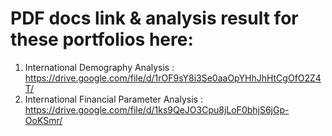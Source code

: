 # PDF docs link & analysis result for these portfolios here:
1) International Demography Analysis : https://drive.google.com/file/d/1rOF9sY8i3Se0aaOpYHhJhHtCgOfO2Z4T/
2) International Financial Parameter Analysis : https://drive.google.com/file/d/1ks9QeJO3Cpu8jLoF0bhjS6jGp-OoKSmr/
